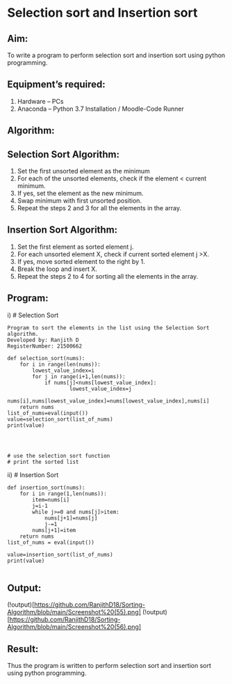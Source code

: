 # Selection sort and Insertion sort
## Aim:
To write a program to perform selection sort and insertion sort using python programming.
## Equipment’s required:
1.	Hardware – PCs
2.	Anaconda – Python 3.7 Installation / Moodle-Code Runner
## Algorithm:
## Selection Sort Algorithm:
1.	Set the first unsorted element as the minimum
2.	For each of the unsorted elements, check if the element < current minimum.
3.	If yes, set the element as the new minimum.
4.	Swap minimum with first unsorted position.
5.	Repeat the steps 2 and 3 for all the elements in the array.
## Insertion Sort Algorithm:
1.	Set the first element as sorted element j.
2.	For each unsorted element X, check if current sorted element j >X.
3.	If yes, move sorted element to the right by 1.
4.	Break the loop and insert X.
5.	Repeat the steps 2 to 4 for sorting all the elements in the array.
## Program:
i)	# Selection Sort
~~~
Program to sort the elements in the list using the Selection Sort algorithm.
Developed by: Ranjith D
RegisterNumber: 21500662
~~~
~~~
def selection_sort(nums):
    for i in range(len(nums)):
        lowest_value_index=i
        for j in range(i+1,len(nums)):
            if nums[j]<nums[lowest_value_index]:
                    lowest_value_index=j
        nums[i],nums[lowest_value_index]=nums[lowest_value_index],nums[i]
    return nums
list_of_nums=eval(input())
value=selection_sort(list_of_nums)
print(value)
    
    
    
    
# use the selection sort function
# print the sorted list

~~~




ii)	# Insertion Sort
~~~
def insertion_sort(nums):
    for i in range(1,len(nums)):
        item=nums[i]
        j=i-1
        while j>=0 and nums[j]>item:
            nums[j+1]=nums[j]
            j-=1
        nums[j+1]=item
    return nums
list_of_nums = eval(input())

value=insertion_sort(list_of_nums)
print(value)
    
~~~

## Output:
(!output)[https://github.com/RanjithD18/Sorting-Algorithm/blob/main/Screenshot%20(55).png]
(!output)[https://github.com/RanjithD18/Sorting-Algorithm/blob/main/Screenshot%20(56).png]

## Result:
Thus the program is written to perform selection sort and insertion sort using python programming.
